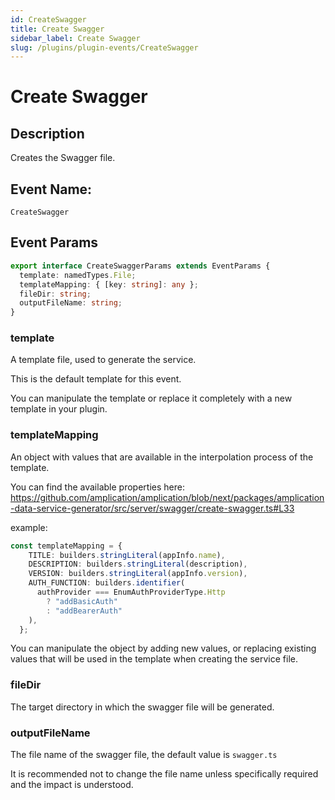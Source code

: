 ```yaml
---
id: CreateSwagger
title: Create Swagger
sidebar_label: Create Swagger
slug: /plugins/plugin-events/CreateSwagger
---
```


# Create Swagger

## Description

Creates the Swagger file.

## Event Name:

`CreateSwagger`

## Event Params

```ts
export interface CreateSwaggerParams extends EventParams {
  template: namedTypes.File;
  templateMapping: { [key: string]: any };
  fileDir: string;
  outputFileName: string;
}
```

### template
A template file, used to generate the service.

This is the default template for this event.

You can manipulate the template or replace it completely with a new template in your plugin. 


### templateMapping
An object with values that are available in the interpolation process of the template.  


You can find the available properties here: https://github.com/amplication/amplication/blob/next/packages/amplication-data-service-generator/src/server/swagger/create-swagger.ts#L33

example:
```ts
const templateMapping = {
    TITLE: builders.stringLiteral(appInfo.name),
    DESCRIPTION: builders.stringLiteral(description),
    VERSION: builders.stringLiteral(appInfo.version),
    AUTH_FUNCTION: builders.identifier(
      authProvider === EnumAuthProviderType.Http
        ? "addBasicAuth"
        : "addBearerAuth"
    ),
  };
```

You can manipulate the object by adding new values, or replacing existing values that will be used in the template when creating the service file. 



### fileDir
The target directory in which the swagger file will be generated. 


### outputFileName
The file name of the swagger file, the default value is `swagger.ts`

It is recommended not to change the file name unless specifically required and the impact is understood.

